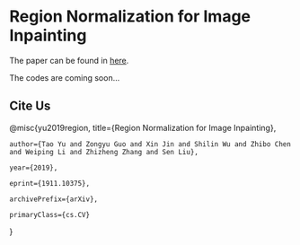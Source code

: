 # Region Normalization for Image Inpainting

The paper can be found in [here](https://arxiv.org/abs/1911.10375).

The codes are coming soon...

## Cite Us

@misc{yu2019region,
    title={Region Normalization for Image Inpainting},

    author={Tao Yu and Zongyu Guo and Xin Jin and Shilin Wu and Zhibo Chen and Weiping Li and Zhizheng Zhang and Sen Liu},

    year={2019},

    eprint={1911.10375},

    archivePrefix={arXiv},

    primaryClass={cs.CV}
}
